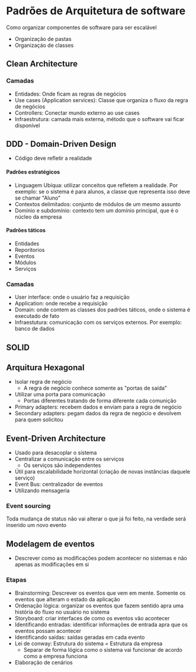 # Padrões de Arquitetura de software
Como organizar componentes de software para ser escalável
- Organização de pastas
- Organizaçáo de classes

## Clean Architecture
### Camadas
- Entidades: Onde ficam as regras de negócios
- Use cases (Application services): Classe que organiza o fluxo da regra de negócios
- Controllers: Conectar mundo externo ao use cases
- Infraestrutura: camada mais externa, método que o software vai ficar disponível

## DDD - Domain-Driven Design
- Código deve refletir a realidade

#### Padrões estratégicos
- Linguagem Ubíqua: utilizar conceitos que refletem a realidade. Por exemplo: se o sistema é para alunos, a classe que representa isso deve se chamar "Aluno"
- Contextos delimitados: conjunto de módulos de um mesmo assunto
- Domínio e subdomínio: contexto tem um domínio principal, que é o núcleo da empresa

#### Padrões táticos
- Entidades
- Reporitorios
- Eventos
- Módulos
- Serviços

### Camadas
- User interface: onde o usuário faz a requisição
- Application: onde recebe a requisição
- Domain: onde contem as classes dos padrões táticos, onde o sistema é executado de fato
- Infraestutura: comunicação com os serviços externos. Por exemplo: banco de dados

## SOLID

## Arquitura Hexagonal
- Isolar regra de negócio
  - A regra de negócio conhece somente as "portas de saída"
- Utilizar uma porta para comunicação
  - Portas diferentes tratando de forma diferente cada comunição
- Primary adapters: recebem dados e enviam para a regra de negócio
- Secondary adapters: pegam dados da regra de negócio e devolvem para quem solicitou

## Event-Driven Architecture
- Usado para desacoplar o sistema
- Centralizar a comunicação entre os serviços
  - Os serviços são independentes
- Útil para escalabilidade horizontal (criação de novas instâncias daquele serviço)
- Event Bus: centralizador de eventos
- Utilizando mensageria

### Event sourcing
Toda mudança de status não vai alterar o que já foi feito, na verdade será inserido um novo evento

## Modelagem de eventos
- Descrever como as modificações podem acontecer no sistemas e não apenas as modificações em si

### Etapas
- Brainstorming: Descrever os eventos que vem em mente. Somente os eventos que alteram o estado da aplicação
- Ordenação lógica: organizar os eventos que fazem sentido apra uma história do fluxo no usuário no sistema
- Storyboard: criar interfaces de como os eventos vão acontecer
- Identificando entradas: identificar informações de entrada apra que os eventos possam acontecer
- Identificando saídas: saídas geradas em cada evento
- Lei de conway: Estrutura do sistema = Estrutura da empresa
  - Separar de forma lógica como o sistema vai funcionar de acordo como a empresa funciona
- Elaboração de cenários
